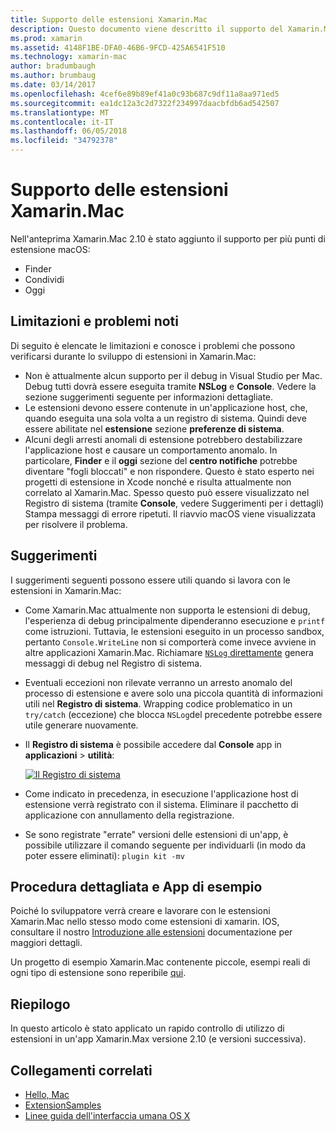 ```yaml
---
title: Supporto delle estensioni Xamarin.Mac
description: Questo documento viene descritto il supporto del Xamarin.Mac per le estensioni di ricerca, condivisione e la data odierna. Esamina le limitazioni e problemi noti, collegamenti a una procedura dettagliata e app di esempio e vengono forniti suggerimenti per l'utilizzo di estensioni.
ms.prod: xamarin
ms.assetid: 4148F1BE-DFA0-46B6-9FCD-425A6541F510
ms.technology: xamarin-mac
author: bradumbaugh
ms.author: brumbaug
ms.date: 03/14/2017
ms.openlocfilehash: 4cef6e89b89ef41a0c93b687c9df11a8aa971ed5
ms.sourcegitcommit: ea1dc12a3c2d7322f234997daacbfdb6ad542507
ms.translationtype: MT
ms.contentlocale: it-IT
ms.lasthandoff: 06/05/2018
ms.locfileid: "34792378"
---
```

# <a name="xamarinmac-extension-support"></a>Supporto delle estensioni Xamarin.Mac

Nell'anteprima Xamarin.Mac 2.10 è stato aggiunto il supporto per più punti di estensione macOS:

- Finder
- Condividi
- Oggi

<a name="Limitations-and-Known-Issues" />

## <a name="limitations-and-known-issues"></a>Limitazioni e problemi noti

Di seguito è elencate le limitazioni e conosce i problemi che possono verificarsi durante lo sviluppo di estensioni in Xamarin.Mac:

* Non è attualmente alcun supporto per il debug in Visual Studio per Mac. Debug tutti dovrà essere eseguita tramite **NSLog** e **Console**. Vedere la sezione suggerimenti seguente per informazioni dettagliate.
* Le estensioni devono essere contenute in un'applicazione host, che, quando eseguita una sola volta a un registro di sistema. Quindi deve essere abilitate nel **estensione** sezione **preferenze di sistema**. 
* Alcuni degli arresti anomali di estensione potrebbero destabilizzare l'applicazione host e causare un comportamento anomalo. In particolare, **Finder** e il **oggi** sezione del **centro notifiche** potrebbe diventare "fogli bloccati" e non rispondere. Questo è stato esperto nei progetti di estensione in Xcode nonché e risulta attualmente non correlato al Xamarin.Mac. Spesso questo può essere visualizzato nel Registro di sistema (tramite **Console**, vedere Suggerimenti per i dettagli) Stampa messaggi di errore ripetuti. Il riavvio macOS viene visualizzata per risolvere il problema.

<a name="Tips" />

## <a name="tips"></a>Suggerimenti

I suggerimenti seguenti possono essere utili quando si lavora con le estensioni in Xamarin.Mac:

- Come Xamarin.Mac attualmente non supporta le estensioni di debug, l'esperienza di debug principalmente dipenderanno esecuzione e `printf` come istruzioni. Tuttavia, le estensioni eseguito in un processo sandbox, pertanto `Console.WriteLine` non si comporterà come invece avviene in altre applicazioni Xamarin.Mac. Richiamare [ `NSLog` direttamente](https://gist.github.com/chamons/e2e409013a449cfbe1f2fbe5547f6554) genera messaggi di debug nel Registro di sistema.
- Eventuali eccezioni non rilevate verranno un arresto anomalo del processo di estensione e avere solo una piccola quantità di informazioni utili nel **Registro di sistema**. Wrapping codice problematico in un `try/catch` (eccezione) che blocca `NSLog`del precedente potrebbe essere utile generare nuovamente.
- Il **Registro di sistema** è possibile accedere dal **Console** app in **applicazioni** > **utilità**:

    [![](extensions-images/extension02.png "Il Registro di sistema")](extensions-images/extension02.png#lightbox)
- Come indicato in precedenza, in esecuzione l'applicazione host di estensione verrà registrato con il sistema. Eliminare il pacchetto di applicazione con annullamento della registrazione. 
- Se sono registrate "errate" versioni delle estensioni di un'app, è possibile utilizzare il comando seguente per individuarli (in modo da poter essere eliminati): `plugin kit -mv`


<a name="Walkthrough-and-Sample-App" />

## <a name="walkthrough-and-sample-app"></a>Procedura dettagliata e App di esempio

Poiché lo sviluppatore verrà creare e lavorare con le estensioni Xamarin.Mac nello stesso modo come estensioni di xamarin. IOS, consultare il nostro [Introduzione alle estensioni](~/ios/platform/extensions.md) documentazione per maggiori dettagli.

Un progetto di esempio Xamarin.Mac contenente piccole, esempi reali di ogni tipo di estensione sono reperibile [qui](https://developer.xamarin.com/samples/mac/ExtensionSamples/).

<a name="Summary" />

## <a name="summary"></a>Riepilogo

In questo articolo è stato applicato un rapido controllo di utilizzo di estensioni in un'app Xamarin.Max versione 2.10 (e versioni successiva).

## <a name="related-links"></a>Collegamenti correlati

- [Hello, Mac](~/mac/get-started/hello-mac.md)
- [ExtensionSamples](https://developer.xamarin.com/samples/mac/ExtensionSamples/)
- [Linee guida dell'interfaccia umana OS X](https://developer.apple.com/library/mac/documentation/UserExperience/Conceptual/OSXHIGuidelines/)
